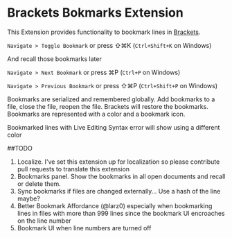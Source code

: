 Brackets Bokmarks Extension
============================

This Extension provides functionality to bookmark lines in [Brackets](https://github.com/adobe/brackets).  

`Navigate > Toggle Bookmark` or press ⇧⌘K (`Ctrl+Shift+K` on Windows)

And recall those bookmarks later

`Navigate > Next Bookmark` or press ⌘P (`Ctrl+P` on Windows)

`Navigate > Previous Bookmark` or press ⇧⌘P (`Ctrl+Shift+P` on Windows)

Bookmarks are serialized and remembered globally. Add bookmarks to a file, close the file, reopen the file. Brackets will restore the bookmarks. Bookmarks are represented with a color and a bookmark icon.

Bookmarked lines with Live Editing Syntax error will show using a different color

##TODO
1. Localize. I've set this extension up for localization so please contribute pull requests to translate this extension
1. Bookmarks panel. Show the bookmarks in all open documents and recall or delete them.
1. Sync bookmarks if files are changed externally... Use a hash of the line maybe?
1. Better Bookmark Affordance (@larz0) especially when bookmarking lines in files with more than 999 lines since the bookmark UI encroaches on the line number
1. Bookmark UI when line numbers are turned off 
